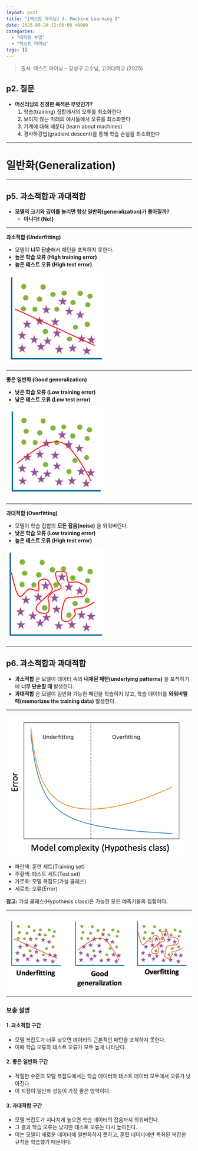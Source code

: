 ```yaml
---
layout: post
title: "[텍스트 마이닝] 4. Machine Learning 3"
date: 2025-09-26 12:00:00 +0900
categories:
  - "대학원 수업"
  - "텍스트 마이닝"
tags: []
---
```


> 출처: 텍스트 마이닝 – 강성구 교수님, 고려대학교 (2025)

## p2. 질문  

- **머신러닝의 진정한 목적은 무엇인가?**  
  1. 학습(training) 집합에서의 오류를 최소화한다  
  2. 보이지 않는 미래의 예시들에서 오류를 최소화한다  
  3. 기계에 대해 배운다 (learn about machines)  
  4. 경사하강법(gradient descent)을 통해 학습 손실을 최소화한다  

---

# 일반화(Generalization)

---

## p5. 과소적합과 과대적합  

- **모델의 크기와 깊이를 늘리면 항상 일반화(generalization)가 좋아질까?**  
  - **아니다! (No!)**  

---

**과소적합 (Underfitting)**   

- 모델이 **너무 단순**해서 패턴을 포착하지 못한다.  
- **높은 학습 오류 (High training error)**  
- **높은 테스트 오류 (High test error)**   

<img src="/assets/img/textmining/4/image_1.png" alt="image" width="270px">

---

**좋은 일반화 (Good generalization)**  

- **낮은 학습 오류 (Low training error)**  
- **낮은 테스트 오류 (Low test error)**  

<img src="/assets/img/textmining/4/image_2.png" alt="image" width="270px">

---

**과대적합 (Overfitting)**  

- 모델이 학습 집합의 **모든 잡음(noise)** 을 외워버린다.  
- **낮은 학습 오류 (Low training error)**  
- **높은 테스트 오류 (High test error)**  

<img src="/assets/img/textmining/4/image_3.png" alt="image" width="270px">

---

## p6. 과소적합과 과대적합  

- **과소적합** 은 모델이 데이터 속의 **내재된 패턴(underlying patterns)** 을 포착하기에 **너무 단순할 때** 발생한다.  
- **과대적합** 은 모델이 일반화 가능한 패턴을 학습하지 않고, 학습 데이터를 **외워버릴 때(memorizes the training data)** 발생한다.  

---

<img src="/assets/img/textmining/4/image_4.png" alt="image" width="480px">

- 파란색: 훈련 세트(Training set)  
- 주황색: 테스트 세트(Test set)  
- 가로축: 모델 복잡도(가설 클래스)  
- 세로축: 오류(Error)  

**참고:** 가설 클래스(Hypothesis class)은 가능한 모든 예측기들의 집합이다.  

---

<img src="/assets/img/textmining/4/image_5.png" alt="image" width="600px"> 

---

### 보충 설명  

#### 1. **과소적합 구간**  
- 모델 복잡도가 너무 낮으면 데이터의 근본적인 패턴을 포착하지 못한다.  
- 이때 학습 오류와 테스트 오류가 모두 높게 나타난다.  

#### 2. **좋은 일반화 구간**  
- 적절한 수준의 모델 복잡도에서는 학습 데이터와 테스트 데이터 모두에서 오류가 낮아진다.  
- 이 지점이 일반화 성능이 가장 좋은 영역이다.  

#### 3. **과대적합 구간**  
- 모델 복잡도가 지나치게 높으면 학습 데이터의 잡음까지 외워버린다.  
- 그 결과 학습 오류는 낮지만 테스트 오류는 다시 높아진다.  
- 이는 모델이 새로운 데이터에 일반화하지 못하고, 훈련 데이터에만 특화된 복잡한 규칙을 학습했기 때문이다.  
